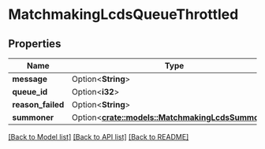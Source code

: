 # MatchmakingLcdsQueueThrottled

## Properties

Name | Type | Description | Notes
------------ | ------------- | ------------- | -------------
**message** | Option<**String**> |  | [optional]
**queue_id** | Option<**i32**> |  | [optional]
**reason_failed** | Option<**String**> |  | [optional]
**summoner** | Option<[**crate::models::MatchmakingLcdsSummoner**](MatchmakingLcdsSummoner.md)> |  | [optional]

[[Back to Model list]](../README.md#documentation-for-models) [[Back to API list]](../README.md#documentation-for-api-endpoints) [[Back to README]](../README.md)


